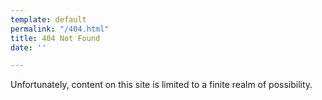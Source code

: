 ```yaml
---
template: default
permalink: "/404.html"
title: 404 Not Found
date: ''

---
```

Unfortunately, content on this site is limited to a finite realm of possibility.